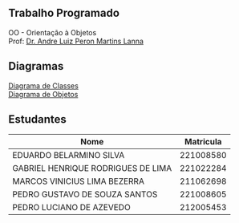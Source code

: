 ## Trabalho Programado

OO - Orientação à Objetos  
Prof: [Dr. Andre Luiz Peron Martins Lanna](https://github.com/andrelanna/)

## Diagramas
[Diagrama de Classes](Diagrams/Class_Diagram.jpg)  
[Diagrama de Objetos](Diagrams/Object_Diagram.png)

## Estudantes
| Nome | Matricula |  
| -----| -----------|  
| EDUARDO BELARMINO SILVA | 221008580 |  
| GABRIEL HENRIQUE RODRIGUES DE LIMA | 221022284 |  
| MARCOS VINICIUS LIMA BEZERRA | 211062698 |  
| PEDRO GUSTAVO DE SOUZA SANTOS | 221008605 |  
| PEDRO LUCIANO DE AZEVEDO | 212005453 |  
